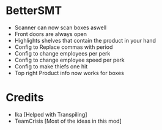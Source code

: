 # BetterSMT
- Scanner can now scan boxes aswell
- Front doors are always open
- Highlights shelves that contain the product in your hand
- Config to Replace commas with period
- Config to change employees per perk
- Config to change employee speed per perk
- Config to make thiefs one hit
- Top right Product info now works for boxes

# Credits
- Ika [Helped with Transpiling]
- TeamCrisis [Most of the ideas in this mod]
